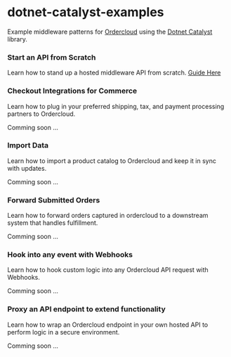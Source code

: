 # dotnet-catalyst-examples
Example middleware patterns for [Ordercloud](https://ordercloud.io/) using the [Dotnet Catalyst](https://github.com/ordercloud-api/ordercloud-dotnet-catalyst) library. 

### Start an API from Scratch

Learn how to stand up a hosted middleware API from scratch. [Guide Here](./Guides/SetupApi.md)

### Checkout Integrations for Commerce 
 
Learn how to plug in your preferred shipping, tax, and payment processing partners to Ordercloud.

Comming soon ... 

### Import Data

Learn how to import a product catalog to Ordercloud and keep it in sync with updates.

Comming soon ...

### Forward Submitted Orders 

Learn how to forward orders captured in ordercloud to a downstream system that handles fulfillment.

Comming soon ...

### Hook into any event with Webhooks 

Learn how to hook custom logic into any Ordercloud API request with Webhooks.

Comming soon ...

### Proxy an API endpoint to extend functionality

Learn how to wrap an Ordercloud endpoint in your own hosted API to perform logic in a secure environment. 

Comming soon ...
